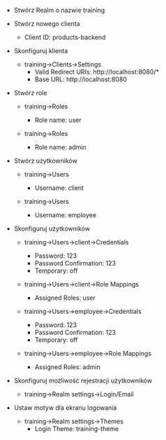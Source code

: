 - Stwórz Realm o nazwie training

- Stwórz nowego clienta
    - Client ID: products-backend
    
- Skonfiguruj klienta
    - training->Clients->Settings
        - Valid Redirect URIs: http://localhost:8080/*
        - Base URL: http://localhost:8080
        
- Stwórz role
    - training->Roles
        - Role name: user
        
    - training->Roles
        - Role name: admin
        
- Stwórz użytkowników
    - training->Users
        - Username: client
        
    - training->Users
        - Username: employee  
          
- Skonfiguruj użytkowników
    - training->Users->client->Credentials
        - Password: 123
        - Password Confirmation: 123
        - Temporary: off    
 
    - training->Users->client->Role Mappings
        - Assigned Roles: user   
        
    - training->Users->employee->Credentials
        - Password: 123
        - Password Confirmation: 123
        - Temporary: off   
         
    - training->Users->employee->Role Mappings
        - Assigned Roles: admin       
      
- Skonfiguruj możliwość rejestracji użytkowników
    - training->Realm settings->Login/Email
    
- Ustaw motyw dla ekranu logowania
    - training->Realm settings->Themes
        - Login Theme: training-theme